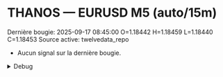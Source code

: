 # THANOS — EURUSD M5 (auto/15m)
Dernière bougie: 2025-09-17 08:45:00  O=1.18442  H=1.18459  L=1.18440  C=1.18453
Source active: twelvedata_repo

- Aucun signal sur la dernière bougie.

<details><summary>Debug</summary>

- TD_API_KEY manquant.

</details>